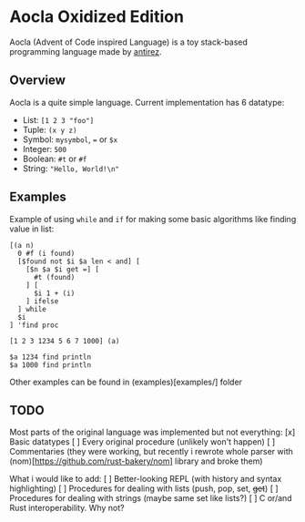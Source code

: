 # Aocla Oxidized Edition

Aocla (Advent of Code inspired Language) is a toy stack-based programming language made by [antirez](https://github.com/antirez).

## Overview

Aocla is a quite simple language. Current implementation has 6 datatype:
 * List: `[1 2 3 "foo"]`
 * Tuple: `(x y z)`
 * Symbol: `mysymbol`, `=` or `$x`
 * Integer: `500`
 * Boolean: `#t` or `#f`
 * String: `"Hello, World!\n"`

## Examples

Example of using `while` and `if` for making some basic algorithms like finding value in list:

```aocla
[(a n)
  0 #f (i found)
  [$found not $i $a len < and] [
    [$n $a $i get =] [
      #t (found)
    ] [
      $i 1 + (i)
    ] ifelse
  ] while
  $i
] 'find proc

[1 2 3 1234 5 6 7 1000] (a)

$a 1234 find println
$a 1000 find println
```

Other examples can be found in (examples)[examples/] folder

## TODO

Most parts of the original language was implemented but not everything:
[x] Basic datatypes
[ ] Every original procedure (unlikely won't happen)
[ ] Commentaries (they were working, but recently i rewrote whole parser with (nom)[https://github.com/rust-bakery/nom] library and broke them)

What i would like to add:
[ ] Better-looking REPL (with history and syntax highlighting)
[ ] Procedures for dealing with lists (push, pop, set, ~~get~~)
[ ] Procedures for dealing with strings (maybe same set like lists?)
[ ] C or/and Rust interoperability. Why not?
